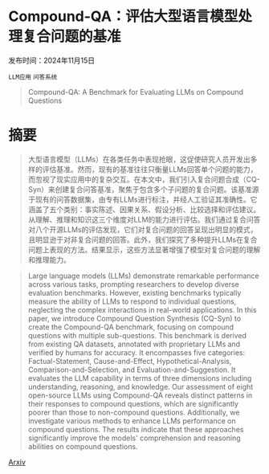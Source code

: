# Compound-QA：评估大型语言模型处理复合问题的基准

发布时间：2024年11月15日

`LLM应用` `问答系统`

> Compound-QA: A Benchmark for Evaluating LLMs on Compound Questions

# 摘要

> 大型语言模型（LLMs）在各类任务中表现抢眼，这促使研究人员开发出多样的评估基准。然而，现有的基准往往只衡量LLMs回答单个问题的能力，而忽视了现实应用中的复杂交互。在本文中，我们引入复合问题合成（CQ-Syn）来创建复合问答基准，聚焦于包含多个子问题的复合问题。该基准源于现有的问答数据集，由专有LLMs进行标注，并经人工验证其准确性。它涵盖了五个类别：事实陈述、因果关系、假设分析、比较选择和评估建议。从理解、推理和知识这三个维度对LLM的能力进行评估。我们通过复合问答对八个开源LLMs的评估发现，它们对复合问题的回答呈现出明显的模式，且明显逊于对非复合问题的回答。此外，我们探究了多种提升LLMs在复合问题上表现的方法。结果显示，这些方法显著增强了模型对复合问题的理解和推理能力。

> Large language models (LLMs) demonstrate remarkable performance across various tasks, prompting researchers to develop diverse evaluation benchmarks. However, existing benchmarks typically measure the ability of LLMs to respond to individual questions, neglecting the complex interactions in real-world applications. In this paper, we introduce Compound Question Synthesis (CQ-Syn) to create the Compound-QA benchmark, focusing on compound questions with multiple sub-questions. This benchmark is derived from existing QA datasets, annotated with proprietary LLMs and verified by humans for accuracy. It encompasses five categories: Factual-Statement, Cause-and-Effect, Hypothetical-Analysis, Comparison-and-Selection, and Evaluation-and-Suggestion. It evaluates the LLM capability in terms of three dimensions including understanding, reasoning, and knowledge. Our assessment of eight open-source LLMs using Compound-QA reveals distinct patterns in their responses to compound questions, which are significantly poorer than those to non-compound questions. Additionally, we investigate various methods to enhance LLMs performance on compound questions. The results indicate that these approaches significantly improve the models' comprehension and reasoning abilities on compound questions.

[Arxiv](https://arxiv.org/abs/2411.10163)